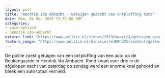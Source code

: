 ```yaml
---
layout: post
title: "Hendrik Ido Ambacht - Getuigen gezocht van ontploffing auto"
date: Mon, 04 Mar 2019 13:32:00 GMT
categories: 
- zuid-holland 
- hendrik-ido-ambacht 
externe_link: "https://www.politie.nl/nieuws/2019/maart/4/getuigen-gezocht-van-ontploffing-auto.html"
feature_image: "https://www.politie.nl/binaries/w400h225/content/gallery/politie/nieuws/2019/maart/07-rt/ontplofte-auto-hia.jpg"
---
```


De politie zoekt getuigen van een ontploffing van een auto op de Beukengaarde in Hendrik Ido Ambacht. 
Rond kwart voor drie in de afgelopen nacht van zaterdag op zondag werd een enorme knal gehoord en bleek een auto totaal vernield.
